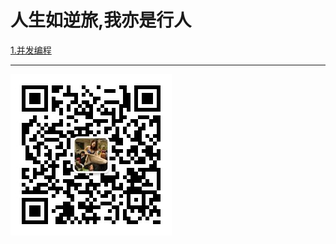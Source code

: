 # 人生如逆旅,我亦是行人


[1.并发编程](https://github.com/wanghongbean/nilvxingren/tree/master/juc-demo)






















--------------
  
![逆旅行者](https://github.com/wanghongbean/nilvxingren/blob/master/img/weixingongzonghao.jpg)
